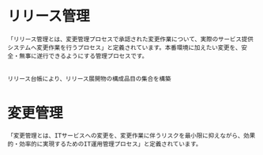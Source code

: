 # リリース管理
    「リリース管理とは、変更管理プロセスで承認された変更作業について、実際のサービス提供システムへ変更作業を行うプロセス」と定義されています。本番環境に加えたい変更を、安全・無事に遂行できるようにする管理プロセスです。

## 
    リリース台帳により、リリース展開物の構成品目の集合を構築

# 変更管理
    「変更管理とは、ITサービスへの変更を、変更作業に伴うリスクを最小限に抑えながら、効果的・効率的に実現するためのIT運用管理プロセス」と定義されています。